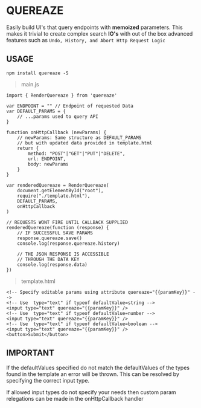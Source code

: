 QUEREAZE
========

Easily build UI's that query endpoints with **memoized** parameters.
This makes it trivial to create complex search **IO's** with out of the box
advanced features such as `Undo, History, and Abort Http Request Logic`

USAGE
-----

`npm install quereaze -S`

> main.js

    import { RenderQuereaze } from 'quereaze'

    var ENDPOINT = "" // Endpoint of requested Data
    var DEFAULT_PARAMS = {
        // ...params used to query API
    }

    function onHttpCallback (newParams) {
        // newParams: Same structure as DEFAULT_PARAMS 
        // but with updated data provided in template.html
        return {
            method: "POST"|"GET"|"PUT"|"DELETE",
            url: ENDPOINT,
            body: newParams
        }
    }

    var renderedQuereaze = RenderQuereaze(
        document.getElementById("root"),
        require("./template.html"),
        DEFAULT_PARAMS,
        onHttpCallback
    )
    
    // REQUESTS WONT FIRE UNTIL CALLBACK SUPPLIED
    renderedQuereaze(function (response) {
        // IF SUCCESSFUL SAVE PARAMS
        response.quereaze.save()
        console.log(response.quereaze.history)

        // THE JSON RESPONSE IS ACCESSIBLE 
        // THROUGH THE DATA KEY
        console.log(response.data)
    })

> template.html

    <!-- Specify editable params using attribute quereaze="{{paramKey}}" -->
    <!-- Use  type="text" if typeof defaultValue=string -->
    <input type="text" quereaze="{{paramKey}}" />
    <!-- Use  type="text" if typeof defaultValue=number -->
    <input type="text" quereaze="{{paramKey}}" />
    <!-- Use  type="text" if typeof defaultValue=boolean -->
    <input type="text" quereaze="{{paramKey}}" />
    <button>Submit</button>

IMPORTANT
---------

If the defaultValues specified do not match the defaultValues of the types 
found in the template an error will be thrown. This can be resolved by specifying 
the correct input type.

If allowed input types do not specify your needs then custom param relegations can
be made in the onHttpCallback handler